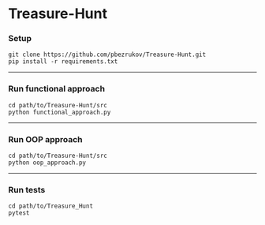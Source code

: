 # Treasure-Hunt
### Setup
`git clone https://github.com/pbezrukov/Treasure-Hunt.git`  
`pip install -r requirements.txt`
<hr>

### Run functional approach

`cd path/to/Treasure-Hunt/src`  
`python functional_approach.py`
<hr>

### Run OOP approach
`cd path/to/Treasure-Hunt/src`  
`python oop_approach.py`
 <hr>
 
### Run tests
`cd path/to/Treasure_Hunt`  
`pytest`

